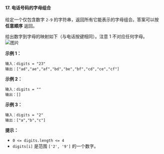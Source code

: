 #### 17. 电话号码的字母组合
给定一个仅包含数字 `2-9` 的字符串，返回所有它能表示的字母组合。答案可以按 **任意顺序** 返回。  

给出数字到字母的映射如下（与电话按键相同）。注意 1 不对应任何字母。    
![图片](https://assets.leetcode-cn.com/aliyun-lc-upload/uploads/2021/11/09/200px-telephone-keypad2svg.png)

**示例 1：**
```
输入：digits = "23"
输出：["ad","ae","af","bd","be","bf","cd","ce","cf"]
```

**示例 2：**
```
输入：digits = ""
输出：[]
```
**示例 3：**
```
输入：digits = "2"
输出：["a","b","c"]
```

****提示：****
* `0 <= digits.length <= 4`
* `digits[i]` 是范围 `['2', '9']` 的一个数字。